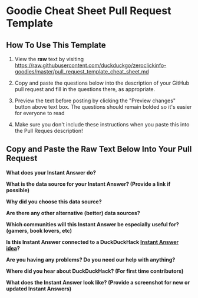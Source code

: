 # Goodie Cheat Sheet Pull Request Template

## How To Use This Template

1) View the **raw** text by visiting https://raw.githubusercontent.com/duckduckgo/zeroclickinfo-goodies/master/pull_request_template_cheat_sheet.md

2) Copy and paste the questions below into the description of your GitHub pull request and fill in the questions there, as appropriate.

3) Preview the text before posting by clicking the "Preview changes" button above text box. The questions should remain bolded so it's easier for everyone to read

4) Make sure you don't include these instructions when you paste this into the Pull Reques description!

## Copy and Paste the Raw Text Below Into Your Pull Request

**What does your Instant Answer do?**


**What is the data source for your Instant Answer? (Provide a link if possible)**


**Why did you choose this data source?**


**Are there any other alternative (better) data sources?**


**Which communities will this Instant Answer be especially useful for? (gamers, book lovers, etc)**


**Is this Instant Answer connected to a DuckDuckHack [Instant Answer idea](https://duck.co/ideas)?**


**Are you having any problems? Do you need our help with anything?**


**Where did you hear about DuckDuckHack? (For first time contributors)**


**What does the Instant Answer look like? (Provide a screenshot for new or updated Instant Answers)**
